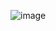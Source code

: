 ![image](https://user-images.githubusercontent.com/85604091/141671294-3a65a65b-3eeb-40e4-baf4-5030681412ba.png)

